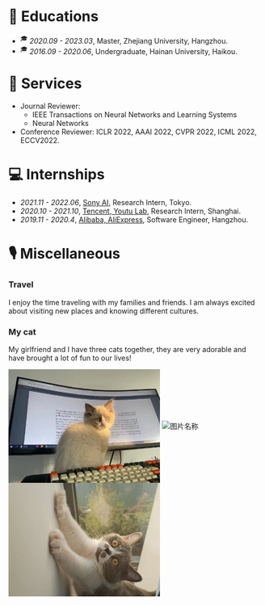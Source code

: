 
# 📖 Educations
- <sup>&#x1F393;</sup>  *2020.09 - 2023.03*, Master, Zhejiang University, Hangzhou.
- <sup>&#x1F393;</sup>  *2016.09 - 2020.06*, Undergraduate, Hainan University, Haikou.


# 💬 Services
- Journal Reviewer: 
    - IEEE Transactions on Neural Networks and Learning Systems
    - Neural Networks
- Conference Reviewer: ICLR 2022, AAAI 2022, CVPR 2022, ICML 2022, ECCV2022.


# 💻 Internships
- *2021.11 - 2022.06*, [Sony AI](https://ai.sony/index.html), Research Intern, Tokyo.
- *2020.10 - 2021.10*, [Tencent, Youtu Lab](https://open.youtu.qq.com/#/open/home), Research Intern, Shanghai.
- *2019.11 - 2020.4*, [Alibaba, AliExpress](https://best.aliexpress.com/?src=google&albch=fbrnd&acnt=304-410-9721&albcp=2068664807&albag=79246744747&slnk=&trgt=aud-349278956780%3Akwd-14802285088&plac=&crea=593475686546&netw=g&device=c&mtctp=e&memo1=&albbt=Google_7_fbrnd&albagn=888888&isSmbActive=false&isSmbAutoCall=false&needSmbHouyi=false&gclid=CjwKCAjw6raYBhB7EiwABge5KmJEdkBNra9NIkEyXjv8DeW97nuCkApkC0hO6wXmUElokzEzwubdCBoCS1kQAvD_BwE&aff_fcid=49d56b453a774dd18d8a51ad2cf75f42-1661916386478-02753-UneMJZVf&aff_fsk=UneMJZVf&aff_platform=aaf&sk=UneMJZVf&aff_trace_key=49d56b453a774dd18d8a51ad2cf75f42-1661916386478-02753-UneMJZVf&terminal_id=830c48989058475bba173ccde706b3e7&afSmartRedirect=y), Software Engineer, Hangzhou.

# 🎙 Miscellaneous

### Travel
I enjoy the time traveling with my families and friends. I am always excited about visiting new places and knowing different cultures.



### My cat
My girlfriend and I have three cats together, they are very adorable and have brought a lot of fun to our lives!

<img src="../../images/cat1.jpeg" width = "300" alt="图片名称" align=center />  <img src="../../images/cat4.jpeg" width = "300" alt="图片名称" align=center /> <img src="../../images/cat2.jpeg" width = "300" alt="图片名称" align=center /> 








